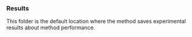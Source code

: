 
### Results ###

This folder is the default location where the method saves experimental results about method performance.

